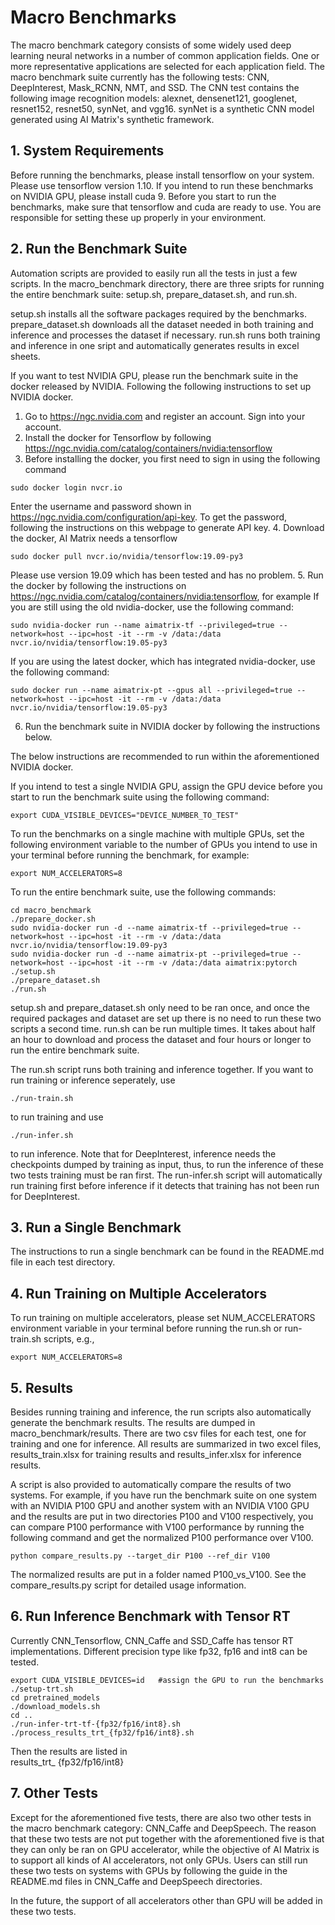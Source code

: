 # Macro Benchmarks

The macro benchmark category consists of some widely used deep learning neural networks in a number of common application fields. One or more representative applications are selected for each application field. The macro benchmark suite currently has the following tests: CNN, DeepInterest, Mask_RCNN, NMT, and SSD. The CNN test contains the following image recognition models: alexnet, densenet121, googlenet, resnet152, resnet50, synNet, and vgg16. synNet is a synthetic CNN model generated using AI Matrix's synthetic framework.

## 1. System Requirements
Before running the benchmarks, please install tensorflow on your system. Please use tensorflow version 1.10. If you intend to run these benchmarks on NVIDIA GPU, please install cuda 9. Before you start to run the benchmarks, make sure that tensorflow and cuda are ready to use. You are responsible for setting these up properly in your environment.

## 2. Run the Benchmark Suite
Automation scripts are provided to easily run all the tests in just a few scripts. In the macro_benchmark directory, there are three sripts for running the entire benchmark suite: setup.sh, prepare_dataset.sh, and run.sh.

setup.sh installs all the software packages required by the benchmarks.
prepare_dataset.sh downloads all the dataset needed in both training and inference and processes the dataset if necessary.
run.sh runs both training and inference in one sript and automatically generates results in excel sheets.

If you want to test NVIDIA GPU, please run the benchmark suite in the docker released by NVIDIA. Following the following instructions to set up NVIDIA docker.
1. Go to https://ngc.nvidia.com and register an account. Sign into your account.
2. Install the docker for Tensorflow by following https://ngc.nvidia.com/catalog/containers/nvidia:tensorflow
3. Before installing the docker, you first need to sign in using the following command
```
sudo docker login nvcr.io
```
Enter the username and password shown in https://ngc.nvidia.com/configuration/api-key. To get the password, following the instructions on this webpage to generate API key.
4. Download the docker, AI Matrix needs a tensorflow 
```
sudo docker pull nvcr.io/nvidia/tensorflow:19.09-py3
```
Please use version 19.09 which has been tested and has no problem.
5. Run the docker by following the instructions on https://ngc.nvidia.com/catalog/containers/nvidia:tensorflow, for example
If you are still using the old nvidia-docker, use the following command:
```
sudo nvidia-docker run --name aimatrix-tf --privileged=true --network=host --ipc=host -it --rm -v /data:/data nvcr.io/nvidia/tensorflow:19.05-py3
```
If you are using the latest docker, which has integrated nvidia-docker, use the following command:
```
sudo docker run --name aimatrix-pt --gpus all --privileged=true --network=host --ipc=host -it --rm -v /data:/data nvcr.io/nvidia/tensorflow:19.05-py3
```
6. Run the benchmark suite in NVIDIA docker by following the instructions below.

The below instructions are recommended to run within the aforementioned NVIDIA docker.

If you intend to test a single NVIDIA GPU, assign the GPU device before you start to run the benchmark suite using the following command:
```
export CUDA_VISIBLE_DEVICES="DEVICE_NUMBER_TO_TEST"
```

To run the benchmarks on a single machine with multiple GPUs, set the following environment variable to the number of GPUs you intend to use in your terminal before running the benchmark, for example:
```
export NUM_ACCELERATORS=8
```

To run the entire benchmark suite, use the following commands:
```
cd macro_benchmark
./prepare_docker.sh
sudo nvidia-docker run -d --name aimatrix-tf --privileged=true --network=host --ipc=host -it --rm -v /data:/data nvcr.io/nvidia/tensorflow:19.09-py3
sudo nvidia-docker run -d --name aimatrix-pt --privileged=true --network=host --ipc=host -it --rm -v /data:/data aimatrix:pytorch
./setup.sh
./prepare_dataset.sh
./run.sh
```

setup.sh and prepare_dataset.sh only need to be ran once, and once the required packages and dataset are set up there is no need to run these two scripts a second time. run.sh can be run multiple times. It takes about half an hour to download and process the dataset and four hours or longer to run the entire benchmark suite.

The run.sh script runs both training and inference together. If you want to run training or inference seperately, use
```
./run-train.sh
```
to run training and use
```
./run-infer.sh
```
to run inference. Note that for DeepInterest, inference needs the checkpoints dumped by training as input, thus, to run the inference of these two tests training must be ran first. The run-infer.sh script will automatically run training first before inference if it detects that training has not been run for DeepInterest.

## 3. Run a Single Benchmark
The instructions to run a single benchmark can be found in the README.md file in each test directory.

## 4. Run Training on Multiple Accelerators
To run training on multiple accelerators, please set NUM_ACCELERATORS environment variable in your terminal before running the run.sh or run-train.sh scripts, e.g.,
```
export NUM_ACCELERATORS=8
```

## 5. Results
Besides running training and inference, the run scripts also automatically generate the benchmark results. The results are dumped in macro_benchmark/results. There are two csv files for each test, one for training and one for inference. All results are summarized in two excel files, results_train.xlsx for training results and results_infer.xlsx for inference results.

A script is also provided to automatically compare the results of two systems. For example, if you have run the benchmark suite on one system with an NVIDIA P100 GPU and another system with an NVIDIA V100 GPU and the results are put in two directories P100 and V100 respectively, you can compare P100 performance with V100 performance by running the following command and get the normalized P100 performance over V100.
```
python compare_results.py --target_dir P100 --ref_dir V100
```
The normalized results are put in a folder named P100_vs_V100. See the compare_results.py script for detailed usage information.

## 6. Run Inference Benchmark with Tensor RT  
Currently CNN_Tensorflow, CNN_Caffe and SSD_Caffe has tensor RT implementations. Different precision type like fp32, fp16 and int8 can be tested.  
```
export CUDA_VISIBLE_DEVICES=id   #assign the GPU to run the benchmarks  
./setup-trt.sh  
cd pretrained_models 
./download_models.sh
cd ..
./run-infer-trt-tf-{fp32/fp16/int8}.sh  
./process_results_trt_{fp32/fp16/int8}.sh  
```
Then the results are listed in   
   results_trt_ {fp32/fp16/int8} 


## 7. Other Tests
Except for the aforementioned five tests, there are also two other tests in the macro benchmark category: CNN_Caffe and DeepSpeech. The reason that these two tests are not put together with the aforementioned five is that they can only be ran on GPU accelerator, while the objective of AI Matrix is to support all kinds of AI accelerators, not only GPUs. Users can still run these two tests on systems with GPUs by following the guide in the README.md files in CNN_Caffe and DeepSpeech directories.

In the future, the support of all accelerators other than GPU will be added in these two tests.
